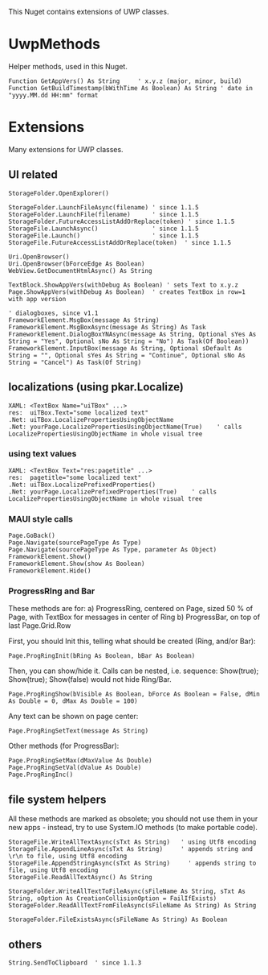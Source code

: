 ﻿
This Nuget contains extensions of UWP classes.

# UwpMethods
 Helper methods, used in this Nuget.

    Function GetAppVers() As String     ' x.y.z (major, minor, build)
    Function GetBuildTimestamp(bWithTime As Boolean) As String ' date in "yyyy.MM.dd HH:mm" format


# Extensions

 Many extensions for UWP classes.

## UI related

    StorageFolder.OpenExplorer()

    StorageFolder.LaunchFileAsync(filename) ' since 1.1.5
    StorageFolder.LaunchFile(filename)      ' since 1.1.5
    StorageFolder.FutureAccessListAddOrReplace(token) ' since 1.1.5
    StorageFile.LaunchAsync()               ' since 1.1.5
    StorageFile.Launch()                    ' since 1.1.5
    StorageFile.FutureAccessListAddOrReplace(token)  ' since 1.1.5

    Uri.OpenBrowser()
    Uri.OpenBrowser(bForceEdge As Boolean)
    WebView.GetDocumentHtmlAsync() As String

    TextBlock.ShowAppVers(withDebug As Boolean) ' sets Text to x.y.z
    Page.ShowAppVers(withDebug As Boolean)  ' creates TextBox in row=1 with app version

    ' dialogboxes, since v1.1
    FrameworkElement.MsgBox(message As String)
    FrameworkElement.MsgBoxAsync(message As String) As Task
    FrameworkElement.DialogBoxYNAsync(message As String, Optional sYes As String = "Yes", Optional sNo As String = "No") As Task(Of Boolean))
    FrameworkElement.InputBox(message As String, Optional sDefault As String = "", Optional sYes As String = "Continue", Optional sNo As String = "Cancel") As Task(Of String)

## localizations (using pkar.Localize)

    XAML: <TextBox Name="uiTBox" ...>
    res:  uiTBox.Text="some localized text"
    .Net: uiTBox.LocalizePropertiesUsingObjectName
    .Net: yourPage.LocalizePropertiesUsingObjectName(True)    ' calls LocalizePropertiesUsingObjectName in whole visual tree

### using text values

    XAML: <TextBox Text="res:pagetitle" ...>
    res:  pagetitle="some localized text"
    .Net: uiTBox.LocalizePrefixedProperties()
    .Net: yourPage.LocalizePrefixedProperties(True)    ' calls LocalizePropertiesUsingObjectName in whole visual tree


### MAUI style calls

    Page.GoBack()
    Page.Navigate(sourcePageType As Type)
    Page.Navigate(sourcePageType As Type, parameter As Object)
    FrameworkElement.Show()
    FrameworkElement.Show(show As Boolean)
    FrameworkElement.Hide()


### ProgressRIng and Bar
 These methods are for:
 a) ProgressRing, centered on Page, sized 50 % of Page, with TextBox for messages in center of Ring
 b) ProgressBar, on top of last Page.Grid.Row

 First, you should Init this, telling what should be created (Ring, and/or Bar):

    Page.ProgRingInit(bRing As Boolean, bBar As Boolean)


 Then, you can show/hide it. Calls can be nested, i.e. sequence: Show(true); Show(true); Show(false) would not hide Ring/Bar.

    Page.ProgRingShow(bVisible As Boolean, bForce As Boolean = False, dMin As Double = 0, dMax As Double = 100)

 Any text can be shown on page center:

    Page.ProgRingSetText(message As String)

 Other methods (for ProgressBar):

    Page.ProgRingSetMax(dMaxValue As Double)
    Page.ProgRingSetVal(dValue As Double)
    Page.ProgRingInc()

## file system helpers

 All these methods are marked as obsolete; you should not use them in your new apps - instead, try to use System.IO methods (to make portable code). 

    StorageFile.WriteAllTextAsync(sTxt As String)   ' using Utf8 encoding
    StorageFile.AppendLineAsync(sTxt As String)     ' appends string and \r\n to file, using Utf8 encoding
    StorageFile.AppendStringAsync(sTxt As String)     ' appends string to file, using Utf8 encoding
    StorageFile.ReadAllTextAsync() As String

    StorageFolder.WriteAllTextToFileAsync(sFileName As String, sTxt As String, oOption As CreationCollisionOption = FailIfExists)
    StorageFolder.ReadAllTextFromFileAsync(sFileName As String) As String

    StorageFolder.FileExistsAsync(sFileName As String) As Boolean

## others

    String.SendToClipboard  ' since 1.1.3